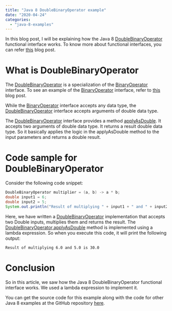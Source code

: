 ```yaml
---
title: "Java 8 DoubleBinaryOperator example"
date: "2020-04-24"
categories: 
  - "java-8-examples"
---
```


In this blog post, I will be explaining how the Java 8 [DoubleBinaryOperator](https://docs.oracle.com/javase/8/docs/api/java/util/function/DoubleBinaryOperator.html) functional interface works. To know more about functional interfaces, you can refer [this](https://reshmabidikar.github.io/2019/03/java-8-functional-interface.html) blog post.

# What is DoubleBinaryOperator

The [DoubleBinaryOperator](https://docs.oracle.com/javase/8/docs/api/java/util/function/DoubleBinaryOperator.html) is a specialization of the [BinaryOperator](https://reshmabidikar.github.io/2019/10/java-8-binaryoperator-example.html) interface. To see an example of the [BinaryOperator](https://reshmabidikar.github.io/2019/10/java-8-binaryoperator-example.html) interface, refer to [this](https://reshmabidikar.github.io/2019/10/java-8-binaryoperator-example.html) blog post.

While the [BinaryOperator](https://reshmabidikar.github.io/2019/10/java-8-binaryoperator-example.html) interface accepts any data type, the [DoubleBinaryOperator](https://docs.oracle.com/javase/8/docs/api/java/util/function/DoubleBinaryOperator.html) interface accepts arguments of double data type.

The [DoubleBinaryOperator](https://docs.oracle.com/javase/8/docs/api/java/util/function/DoubleBinaryOperator.html) interface provides a method [applyAsDouble](https://docs.oracle.com/javase/8/docs/api/java/util/function/DoubleBinaryOperator.html#applyAsDouble-double-double-). It accepts two arguments of double data type. It returns a result double data type. So it basically applies the logic in the applyAsDouble method to the input parameters and returns a double result.

# Code sample for DoubleBinaryOperator

Consider the following code snippet:

```java
DoubleBinaryOperator multiplier = (a, b) -> a * b;
double input1 = 6;
double input2 = 5;
System.out.println("Result of multiplying " + input1 + " and " + input2 + " is " + multiplier.applyAsDouble(input1, input2));
```

Here, we have written a [DoubleBinaryOperator](https://docs.oracle.com/javase/8/docs/api/java/util/function/DoubleBinaryOperator.html) implementation that accepts two Double inputs, multiplies them and returns the result. The [DoubleBinaryOperator,applyAsDouble](https://docs.oracle.com/javase/8/docs/api/java/util/function/DoubleBinaryOperator.html#applyAsDouble-double-double-) method is implemented using a lambda expression. So when you execute this code, it will print the following output:

```
Result of multiplying 6.0 and 5.0 is 30.0
```
# Conclusion

So in this article, we saw how the Java 8 DoubleBinaryOperator functional interface works. We used a lambda expression to implement it.

You can get the source code for this example along with the code for other Java 8 examples at the GitHub repository [here](https://github.com/reshmabidikar/Java8Demo).
